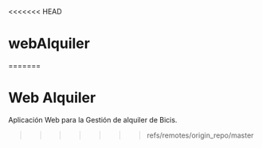 <<<<<<< HEAD
# webAlquiler
=======
# Web Alquiler

Aplicación Web para la Gestión de alquiler de Bicis.
>>>>>>> refs/remotes/origin_repo/master
